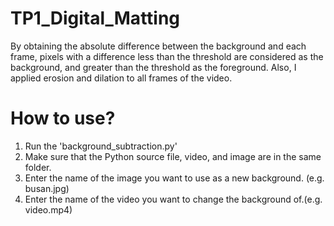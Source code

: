 # TP1_Digital_Matting
By obtaining the absolute difference between the background and each frame, pixels with a difference less than the threshold are considered as the background, and greater than the threshold as the foreground.
Also, I applied erosion and dilation to all frames of the video.

# How to use?
1. Run the 'background_subtraction.py'
2. Make sure that the Python source file, video, and image are in the same folder.
3. Enter the name of the image you want to use as a new background. (e.g. busan.jpg)
4. Enter the name of the video you want to change the background of.(e.g. video.mp4)


